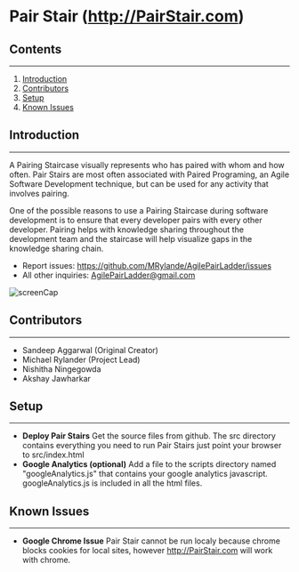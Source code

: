 # Pair Stair (<http://PairStair.com>)
## Contents
-------------------------------------------------------------------------------

 1. [Introduction](#introduction)
 2. [Contributors](#contributors)
 3. [Setup](#setup)
 4. [Known Issues](#known-issues)

## Introduction
-------------------------------------------------------------------------------

 A Pairing Staircase visually represents who has paired with whom and how often. Pair Stairs are most often associated with Paired Programing, an Agile Software Development technique, but can be used for any activity that involves pairing.

One of the possible reasons to use a Pairing Staircase during software development is to ensure that every developer pairs with every other developer. Pairing helps with knowledge sharing throughout the development team and the staircase will help visualize gaps in the knowledge sharing chain.

- Report issues: <https://github.com/MRylande/AgilePairLadder/issues>
- All other inquiries: <AgilePairLadder@gmail.com>

![screenCap](https://github.com/MRylande/AgilePairLadder/wiki/screenCaps/R3.jpg)

## Contributors</a>
-------------------------------------------------------------------------------

- Sandeep Aggarwal (Original Creator)
- Michael Rylander (Project Lead)
- Nishitha Ningegowda
- Akshay Jawharkar

## Setup
-------------------------------------------------------------------------------

- **Deploy Pair Stairs** Get the source files from github. The src directory contains everything you need to run Pair Stairs just point your browser to src/index.html
- **Google Analytics (optional)** Add a file to the scripts directory named "googleAnalytics.js" that contains your google analytics javascript. googleAnalytics.js is included in all the html files.

## Known Issues
-------------------------------------------------------------------------------

- **Google Chrome Issue** Pair Stair cannot be run localy because chrome blocks cookies for local sites, however <http://PairStair.com> will work with chrome.